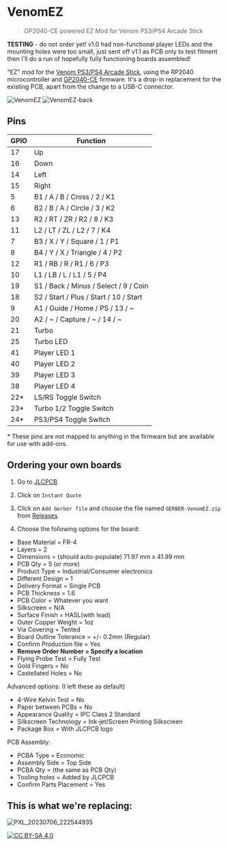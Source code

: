 # VenomEZ
> GP2040-CE powered EZ Mod for Venom PS3/PS4 Arcade Stick

**TESTING** - do not order yet! v1.0 had non-functional player LEDs and the mounting holes were too small, just sent off v1.1 as PCB only to test fitment then I'll do a run of hopefully fully functioning boards assembled!

"EZ" mod for the [Venom PS3/PS4 Arcade Stick](https://imgur.com/rmCg5gm), using the RP2040 microcontroller and [GP2040-CE](https://github.com/OpenStickCommunity/GP2040-CE) firmware. It's a drop-in replacement for the existing PCB, apart from the change to a USB-C connector.

![VenomEZ](https://github.com/SavageCore/VenomEZ/assets/171312/d36bae48-fc1e-4f05-b7f6-0b4c7f334deb)
![VenomEZ-back](https://github.com/SavageCore/VenomEZ/assets/171312/1b91df46-6774-4d86-97a6-d9af2606d588)


## Pins

| GPIO | Function |
| --- | -------- |
17 | Up
16 | Down
14 | Left
15 | Right
5 | B1 / A / B / Cross / 2 / K1
6 | B2 / B / A / Circle / 3 / K2
13 | R2 / RT / ZR / R2 / 8 / K3
11 | L2 / LT / ZL / L2 / 7 / K4
7 | B3 / X / Y / Square / 1 / P1
8 | B4 / Y / X / Triangle / 4 / P2
12 | R1 / RB / R / R1 / 6 / P3
10 | L1 / LB / L / L1 / 5 / P4
19 | S1 / Back / Minus / Select / 9 / Coin
18 | S2 / Start / Plus / Start / 10 / Start
9 | A1 / Guide / Home / PS / 13 / ~
20 | A2 / ~ / Capture / ~ / 14 / ~
21 | Turbo
25 | Turbo LED
41 | Player LED 1
40 | Player LED 2
39 | Player LED 3
38 | Player LED 4
22* | LS/RS Toggle Switch
23* | Turbo 1/2 Toggle Switch
24* | PS3/PS4 Toggle Switch

\* These pins are not mapped to anything in the firmware but are available for use with add-ons.

## Ordering your own boards

1. Go to [JLCPCB](https://jlcpcb.com/)

2. Click on `Instant Quote`

3. Click on `Add Gerber file` and choose the file named `GERBER-VenomEZ.zip`
 from [Releases](https://github.com/SavageCore/VenomEZ/releases/latest)

4. Choose the following options for the board:

* Base Material = FR-4
* Layers = 2
* Dimensions = (should auto-populate) 71.97 mm x 41.99 mm
* PCB Qty = 5 (or more)
* Product Type = Industrial/Consumer electronics
* Different Design = 1
* Delivery Format = Single PCB
* PCB Thickness = 1.6
* PCB Color = Whatever you want
* Silkscreen = N/A
* Surface Finish = HASL(with lead)
* Outer Copper Weight = 1oz
* Via Covering = Tented
* Board Outline Tolerance = +/- 0.2mm (Regular)
* Confirm Production file = Yes
* **Remove Order Number = Specify a location**
* Flying Probe Test = Fully Test
* Gold Fingers = No
* Castellated Holes = No

Advanced options: (I left these as default)

* 4-Wire Kelvin Test = No
* Paper between PCBs = No
* Appearance Quality = IPC Class 2 Standard
* Silkscreen Technology = Ink-jet/Screen Printing Silkscreen
* Package Box = With JLCPCB logo

PCB Assembly:

* PCBA Type = Economic
* Assembly Side = Top Side
* PCBA Qty = (the same as PCB Qty)
* Tooling holes = Added by JLCPCB
* Confirm Parts Placement = Yes


## This is what we're replacing:

![PXL_20230706_222544935](https://github.com/SavageCore/VenomEZ/assets/171312/070c1cbe-40d9-4150-9416-02d24ce2f595)

[![CC BY-SA 4.0][cc-by-sa-shield]][cc-by-sa]

[cc-by-sa]: http://creativecommons.org/licenses/by-sa/4.0/
[cc-by-sa-shield]: https://img.shields.io/badge/License-CC%20BY--SA%204.0-lightgrey.svg
